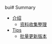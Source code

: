 bui# Summary

* [介绍](introduction/index.md)
    * [资料收集整理](introduction/information.md)
* [Tips]()
    * [批量更新版本](tips/version_update.md)

